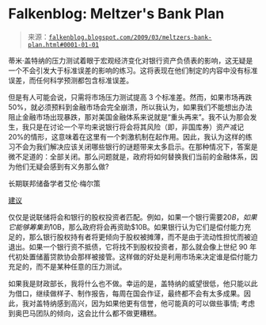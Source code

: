 <!--yml

类别: 未分类

date: 2024-05-12 22:18:12

-->

# Falkenblog: Meltzer's Bank Plan

> 来源：[`falkenblog.blogspot.com/2009/03/meltzers-bank-plan.html#0001-01-01`](http://falkenblog.blogspot.com/2009/03/meltzers-bank-plan.html#0001-01-01)

蒂米·盖特纳的压力测试着眼于宏观经济变化对银行资产负债表的影响，这无疑是一个不会引发大于标准误差的影响的练习。这将表现在他们制定的内容中没有标准误差，而任何科学预测都包含标准误差。

但是有人可能会说，只需将市场压力测试提高 3 个标准差。然而，如果市场再跌 50%，就必须预料到金融市场会完全崩溃，所以我认为，如果我们不能想出办法阻止金融市场出现暴跌，那对美国金融体系来说就是“重头再来”。我不认为那会发生，我只是在讨论一个平均来说银行将会将其风险（即，非国库券）资产减记 20%的情形，这意味着在这里有一个刺激机制在起作用。因此，我认为这样的练习不会为我们解决应该关闭哪些银行的谜题带来太多启示。在那种情况下，答案是微不足道的：全部关闭。那么问题就是，政府将如何替换我们当前的金融体系，因为他们无疑会感到有义务那么做?

长期联邦储备学者艾伦·梅尔策

[建议](http://www.aei.org/events/eventID.1779,filter.all/event_detail.asp#)

仅仅是说联储将会和银行的股权投资者匹配。例如，如果一个银行需要$20B，如果它能够筹集到$10B，那么政府将会再资助$10B。如果银行认为它们是偿付能力充足的，那么银行股权持有者将更倾向于股权被摊薄，而不是由于流动性担忧而被迫退出。如果一个银行资不抵债，它将找不到股权投资者，那么就会像上世纪 90 年代初处置储蓄贷款协会那样被接管。这样做的好处是利用市场来决定谁是偿付能力充足的，而不是某种任意的压力测试。

如果我是财政部长，我将什么也不做。幸运的是，盖特纳的威望很低，他只能以此为借口，继续做样子、制作报告，每周在国会作证，最终都不会有太多成果。因此，我对盖特纳感到高兴，因为如果他更有信誉，他可能真的可以做些事情; 考虑到奥巴马团队的倾向，这会比什么都不做更糟糕。
